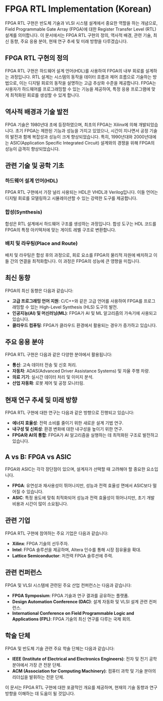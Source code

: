 # FPGA RTL Implementation (Korean)

FPGA RTL 구현은 반도체 기술과 VLSI 시스템 설계에서 중요한 역할을 하는 개념으로, Field Programmable Gate Array (FPGA)에 대한 Register Transfer Level (RTL) 설계를 의미합니다. 이 문서에서는 FPGA RTL 구현의 정의, 역사적 배경, 관련 기술, 최신 동향, 주요 응용 분야, 현재 연구 추세 및 미래 방향을 다루겠습니다.

## FPGA RTL 구현의 정의

FPGA RTL 구현은 하드웨어 설계 언어(HDL)를 사용하여 FPGA의 내부 회로를 설계하는 과정입니다. RTL 설계는 시스템의 동작을 데이터 흐름과 제어 흐름으로 기술하는 방법으로, 이는 디지털 회로의 동작을 설명하는 고급 추상화 수준을 제공합니다. FPGA는 사용자가 하드웨어를 프로그래밍할 수 있는 기능을 제공하여, 특정 응용 프로그램에 맞게 최적화된 회로를 생성할 수 있게 합니다.

## 역사적 배경과 기술 발전

FPGA 기술은 1980년대 초에 등장하였으며, 최초의 FPGA는 Xilinx에 의해 개발되었습니다. 초기 FPGA는 제한된 기능과 성능을 가지고 있었으나, 시간이 지나면서 공정 기술의 발전과 함께 복잡성과 성능이 크게 향상되었습니다. 특히, 1990년대와 2000년대에는 ASIC(Application Specific Integrated Circuit) 설계와의 경쟁을 위해 FPGA의 성능이 급격히 향상되었습니다.

## 관련 기술 및 공학 기초

### 하드웨어 설계 언어(HDL)

FPGA RTL 구현에서 가장 널리 사용되는 HDL은 VHDL과 Verilog입니다. 이들 언어는 디지털 회로를 모델링하고 시뮬레이션할 수 있는 강력한 도구를 제공합니다. 

### 합성(Synthesis)

합성은 RTL 설계에서 하드웨어 구조를 생성하는 과정입니다. 합성 도구는 HDL 코드를 FPGA의 특정 아키텍처에 맞는 게이트 레벨 구조로 변환합니다.

### 배치 및 라우팅(Place and Route)

배치 및 라우팅은 합성 후의 과정으로, 회로 요소를 FPGA의 물리적 자원에 배치하고 이들 간의 연결을 최적화합니다. 이 과정은 FPGA의 성능에 큰 영향을 미칩니다.

## 최신 동향

FPGA의 최신 동향은 다음과 같습니다:

- **고급 프로그래밍 언어 지원**: C/C++와 같은 고급 언어를 사용하여 FPGA를 프로그래밍할 수 있는 High-Level Synthesis (HLS) 도구의 발전.
- **인공지능(AI) 및 머신러닝(ML)**: FPGA가 AI 및 ML 알고리즘의 가속기에 사용되고 있습니다.
- **클라우드 컴퓨팅**: FPGA가 클라우드 환경에서 활용되는 경우가 증가하고 있습니다.

## 주요 응용 분야

FPGA RTL 구현은 다음과 같은 다양한 분야에서 활용됩니다:

- **통신**: 고속 데이터 전송 및 신호 처리.
- **자동차**: ADAS(Advanced Driver Assistance Systems) 및 자율 주행 차량.
- **의료 기기**: 실시간 데이터 처리 및 이미지 분석.
- **산업 자동화**: 로봇 제어 및 공정 모니터링.

## 현재 연구 추세 및 미래 방향

FPGA RTL 구현에 대한 연구는 다음과 같은 방향으로 진행되고 있습니다:

- **에너지 효율성**: 전력 소비를 줄이기 위한 새로운 설계 기법 연구.
- **내구성 및 신뢰성**: 환경 변화에 대한 내구성을 높이기 위한 연구.
- **FPGA와 AI의 통합**: FPGA가 AI 알고리즘을 실행하는 데 최적화된 구조로 발전하고 있습니다.

## A vs B: FPGA vs ASIC

FPGA와 ASIC는 각각 장단점이 있으며, 설계자가 선택할 때 고려해야 할 중요한 요소입니다.

- **FPGA**: 유연성과 재사용성이 뛰어나지만, 성능과 전력 효율성 면에서 ASIC보다 떨어질 수 있습니다.
- **ASIC**: 특정 용도에 맞춰 최적화되어 성능과 전력 효율성이 뛰어나지만, 초기 개발 비용과 시간이 많이 소요됩니다.

## 관련 기업

FPGA RTL 구현에 참여하는 주요 기업은 다음과 같습니다:

- **Xilinx**: FPGA 기술의 선두주자.
- **Intel**: FPGA 솔루션을 제공하며, Altera 인수를 통해 시장 점유율을 확대.
- **Lattice Semiconductor**: 저전력 FPGA 솔루션에 주력.

## 관련 컨퍼런스

FPGA 및 VLSI 시스템에 관련된 주요 산업 컨퍼런스는 다음과 같습니다:

- **FPGA Symposium**: FPGA 기술과 연구 결과를 공유하는 플랫폼.
- **Design Automation Conference (DAC)**: 설계 자동화 및 VLSI 설계 관련 컨퍼런스.
- **International Conference on Field Programmable Logic and Applications (FPL)**: FPGA 기술의 최신 연구를 다루는 국제 회의.

## 학술 단체

FPGA 및 반도체 기술 관련 주요 학술 단체는 다음과 같습니다:

- **IEEE (Institute of Electrical and Electronics Engineers)**: 전자 및 전기 공학 분야에서 가장 큰 전문 단체.
- **ACM (Association for Computing Machinery)**: 컴퓨터 과학 및 기술 분야의 리더십을 발휘하는 전문 단체.

이 문서는 FPGA RTL 구현에 대한 포괄적인 개요를 제공하며, 현재의 기술 동향과 연구 방향을 이해하는 데 도움이 될 것입니다.